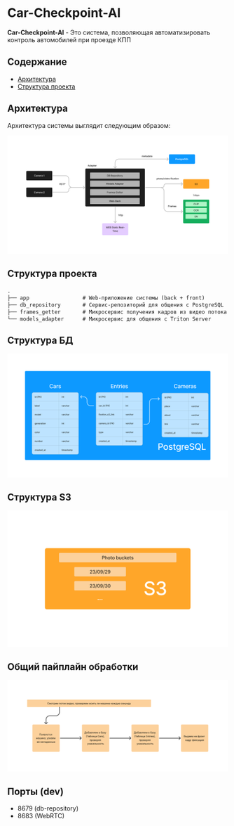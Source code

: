 # Car-Checkpoint-AI

**Car-Checkpoint-AI** - Это система, позволяющая автоматизировать контроль автомобилей при проезде КПП 

## Содержание
- [Архитектура](#архитектура)
- [Структура проекта](#структура-проекта)

## Архитектура

Архитектура системы выглядит следующим образом: 

<img src="../assets/Car-Checkpoint-AI Architecture v0.1.2.png" alt="Архитектура системы">

## Структура проекта
```
.
├── app                 # Web-приложение системы (back + front)
├── db_repository       # Сервис-репозиторий для общения с PostgreSQL
├── frames_getter       # Микросервис получения кадров из видео потока
└── models_adapter      # Микросервис для общения с Triton Server
```

## Структура БД

<img src="../assets/Car-Checkpoint-AI DB Structure v0.1.4.png" alt="Логическая схема БД">

## Структура S3

<img src="../assets/Car-Checkpoint-AI S3 Structure.png" alt="Структура S3">

## Общий пайплайн обработки

<img src="../assets/Car-Checkpoint-AI Pipeline.png" alt="Пайплайн работы">

## Порты (dev)
- 8679 (db-repository)
- 8683 (WebRTC)